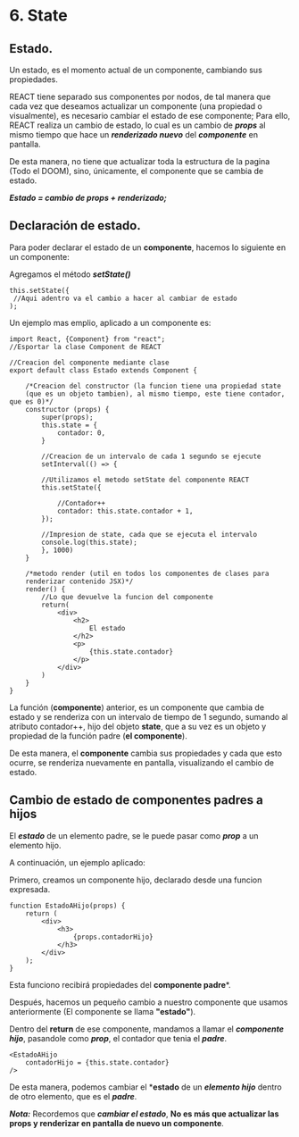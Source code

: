 # 6. State

## Estado.

Un estado, es el momento actual de un componente, cambiando sus propiedades.

REACT tiene separado sus componentes por nodos, de tal manera que cada vez que deseamos actualizar un componente (una propiedad o visualmente), es necesario cambiar el estado de ese componente; Para ello, REACT realiza un cambio de estado, lo cual es un cambio de ***props*** al mismo tiempo que hace un ***renderizado nuevo*** del ***componente*** en pantalla.

De esta manera, no tiene que actualizar toda la estructura de la pagina (Todo el DOOM), sino, únicamente, el componente que se cambia de estado.

***Estado = cambio de props + renderizado;***

## Declaración de estado.

Para poder declarar el estado de un **componente**, hacemos lo siguiente en un componente:

Agregamos el método ***setState()***

~~~
this.setState({
 //Aqui adentro va el cambio a hacer al cambiar de estado
);
~~~

Un ejemplo mas emplio, aplicado a un componente es:

~~~
import React, {Component} from "react";
//Esportar la clase Component de REACT

//Creacion del componente mediante clase
export default class Estado extends Component {

	/*Creacion del constructor (la funcion tiene una propiedad state 
	(que es un objeto tambien), al mismo tiempo, este tiene contador, que es 0)*/
	constructor (props) {
		super(props);
		this.state = {
			contador: 0,
		}

		//Creacion de un intervalo de cada 1 segundo se ejecute
		setInterval(() => {
		
		//Utilizamos el metodo setState del componente REACT
		this.setState({
		
			//Contador++
			contador: this.state.contador + 1,
		});

		//Impresion de state, cada que se ejecuta el intervalo
		console.log(this.state);
		}, 1000)
	}

	/*metodo render (util en todos los componentes de clases para
	renderizar contenido JSX)*/
	render() {
		//Lo que devuelve la funcion del componente
		return(
			<div>
				<h2>
					El estado
				</h2>
				<p>
					{this.state.contador}
				</p>
			</div>
		)
	}
}
~~~

La función (**componente**) anterior, es un componente que cambia de estado y se renderiza con un intervalo de tiempo de 1 segundo, sumando al atributo contador++, hijo del objeto **state**, que a su vez es un objeto y propiedad de la función padre (**el componente**).

De esta manera, el **componente** cambia sus propiedades y cada que esto ocurre, se renderiza nuevamente en pantalla, visualizando el cambio de estado.

## Cambio de estado de componentes padres a hijos

El ***estado*** de un elemento padre, se le puede pasar como ***prop*** a un elemento hijo.

A continuación, un ejemplo aplicado:

Primero, creamos un componente hijo, declarado desde una funcion expresada.

~~~
function EstadoAHijo(props) {
	return (
		<div>
			<h3>
				{props.contadorHijo}
			</h3>
		</div>
	);
}
~~~

Esta funciono recibirá propiedades del **componente padre***.

Después, hacemos un pequeño cambio a nuestro componente que usamos anteriormente  (El componente se llama **"estado"**).

Dentro del **return** de ese componente, mandamos a llamar el ***componente hijo***, pasandole como ***prop***, el contador que tenia el ***padre***.

~~~
<EstadoAHijo
	contadorHijo = {this.state.contador}
/>
~~~

De esta manera, podemos cambiar el ***estado** de un ***elemento hijo*** dentro de otro elemento, que es el ***padre***.

***Nota:*** Recordemos que ***cambiar el estado***, **No es más que actualizar las props y renderizar en pantalla de nuevo un componente**.
